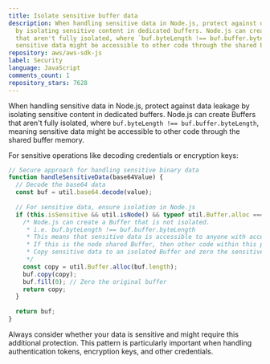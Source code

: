 ```yaml
---
title: Isolate sensitive buffer data
description: When handling sensitive data in Node.js, protect against data leakage
  by isolating sensitive content in dedicated buffers. Node.js can create Buffers
  that aren't fully isolated, where `buf.byteLength !== buf.buffer.byteLength`, meaning
  sensitive data might be accessible to other code through the shared buffer memory.
repository: aws/aws-sdk-js
label: Security
language: JavaScript
comments_count: 1
repository_stars: 7628
---
```


When handling sensitive data in Node.js, protect against data leakage by isolating sensitive content in dedicated buffers. Node.js can create Buffers that aren't fully isolated, where `buf.byteLength !== buf.buffer.byteLength`, meaning sensitive data might be accessible to other code through the shared buffer memory.

For sensitive operations like decoding credentials or encryption keys:

```javascript
// Secure approach for handling sensitive binary data
function handleSensitiveData(base64Value) {
  // Decode the base64 data
  const buf = util.base64.decode(value);
  
  // For sensitive data, ensure isolation in Node.js
  if (this.isSensitive && util.isNode() && typeof util.Buffer.alloc === 'function') {
    /* Node.js can create a Buffer that is not isolated.
     * i.e. buf.byteLength !== buf.buffer.byteLength
     * This means that sensitive data is accessible to anyone with access to buf.buffer.
     * If this is the node shared Buffer, then other code within this process _could_ find this secret.
     * Copy sensitive data to an isolated Buffer and zero the sensitive data.
     */
    const copy = util.Buffer.alloc(buf.length);
    buf.copy(copy);
    buf.fill(0); // Zero the original buffer
    return copy;
  }
  
  return buf;
}
```

Always consider whether your data is sensitive and might require this additional protection. This pattern is particularly important when handling authentication tokens, encryption keys, and other credentials.
